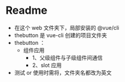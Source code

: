 # Readme    

- 在这个 web 文件夹下，局部安装的 @vue/cli   
- thebutton 是 vue-cli 创建的项目文件夹
- thebutton ： 
  + 组件应用    
    + 1、父级组件与子级组件间通信      
    + 2、slot 应用     
- 测试 or 使用时需将，文件夹名都改为英文   